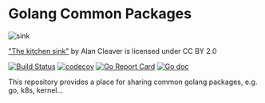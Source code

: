 # Golang Common Packages

![sink](https://live.staticflickr.com/2524/3727870484_d57ce2b914.jpg)

["The kitchen sink"](https://www.flickr.com/photos/11121568@N06/3727870484) by
Alan Cleaver is licensed under CC BY 2.0

[![Build Status](https://github.com/k-cloud-labs/pkg/actions/workflows/ci.yml/badge.svg)](https://github.com/k-cloud-labs/pkg/actions?query=workflow%3Abuild)
[![codecov](https://codecov.io/gh/k-cloud-labs/pkg/branch/main/graph/badge.svg?token=74uYpOiawR)](https://codecov.io/gh/k-cloud-labs/pkg)
[![Go Report Card](https://goreportcard.com/badge/github.com/k-cloud-labs/pkg)](https://goreportcard.com/report/github.com/k-cloud-labs/pkg)
[![Go doc](https://img.shields.io/badge/go.dev-reference-brightgreen?logo=go&logoColor=white&style=flat)](https://pkg.go.dev/github.com/k-cloud-labs/pkg)

This repository provides a place for sharing common golang packages, e.g. go, k8s, kernel...
